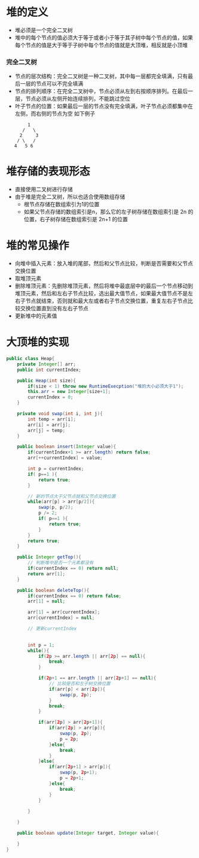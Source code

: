 # 堆的定义
- 堆必须是一个完全二叉树
- 堆中的每个节点的值必须大于等于或者小于等于其子树中每个节点的值，如果每个节点的值是大于等于子树中每个节点的值就是大顶堆，相反就是小顶堆


### 完全二叉树
- 节点的层次结构：完全二叉树是一种二叉树，其中每一层都完全填满，只有最后一层的节点可以不完全填满
- 节点的排列顺序：在完全二叉树中，节点必须从左到右按顺序排列。在最后一层，节点必须从左侧开始连续排列，不能跳过空位
- 叶子节点的位置：如果最后一层的节点没有完全填满，叶子节点必须都集中在左侧，而右侧的节点为空
如下例子
~~~
        1
      /   \
     2     3
    / \   /
   4   5 6
~~~

# 堆存储的表现形态
- 直接使用二叉树进行存储
- 由于堆是完全二叉树，所以也适合使用数组存储
  - 根节点存储在数组索引为1的位置
  - 如果父节点存储的数组索引是n，那么它的左子树存储在数组索引是 2n 的位置，右子树存储在数组索引是 2n+1 的位置

# 堆的常见操作
- 向堆中插入元素：放入堆的尾部，然后和父节点比较，判断是否需要和父节点交换位置
- 取堆顶元素
- 删除堆顶元素：先删除堆顶元素，然后将堆中最底层中的最后一个节点移动到堆顶元素，然后和左右子节点比较，选出最大值节点，如果最大值节点不是左右子节点就结束，否则就和最大左或者右子节点交换位置，重复左右子节点比较交换位置直到没有左右子节点
- 更新堆中的元素值

# 大顶堆的实现
~~~java
public class Heap{
    private Integer[] arr;
    public int currentIndex;

    public Heap(int size){
        if(size < 1) throw new RuntimeExecption("堆的大小必须大于1");
        this.arr = new Integer[size+1];
        currentIndex = 0;
    }

    private void swap(int i, int j){
        int temp = arr[i];
        arr[i] = arr[j];
        arr[j] = temp;
    }

    public boolean insert(Integer value){
        if(currentIndex+1 >= arr.length) return false;
        arr[++currentIndex] = value;

        int p = currentIndex;
        if( p==1 ){
            return true;
        }

        // 新的节点大于父节点就和父节点交换位置
        while(arr[p] > arr[p/2]){
            swap(p, p/2);
            p /= 2;
            if( p==1 ){
                return true;
            }
        }
        return true;
    }

    public Integer getTop(){
        // 判断堆中是否一个元素都没有
        if(currentIndex == 0) return null;
        return arr[1];
    }

    public boolean deleteTop(){
        if(currentIndex == 0) return false;
        arr[1] = null;

        arr[1] = arr[currentIndex];
        arr[currentIndex] = null;

        // 更新currentIndex
        

        int p = 1;
        while(){
            if(2p >= arr.length || arr[2p] == null){
                break;
            }

            if(2p+1 == arr.length || arr[2p+1] == null){
                // 比较是否和左子树交换位置
                if(arr[p] < arr[2p]){
                    swap(p, 2p);
                }
                break;
            }

            if(arr[2p] > arr[2p+1]){
                if(arr[2p] > arr[p]){
                    swap(p, 2p);
                    p = 2p;
                }else{
                    break;
                }
            }else{
                if(arr[2p+1] > arr[p]){
                    swap(p, 2p+1);
                    p = 2p+1;
                }else{
                    break;
                }
            }
        
        }

    }

    public boolean update(Integer target, Integer value){

    }
}
~~~



